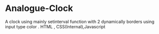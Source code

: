 # Analogue-Clock
A clock using mainly setinterval function with 2 dynamically borders using input type color .
HTML , CSS(Internal),Javascript
